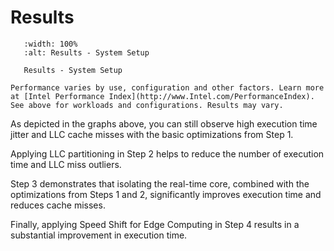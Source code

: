 # Results

```{figure} images/results.png
   :width: 100%
   :alt: Results - System Setup

   Results - System Setup
```

```{warning}
Performance varies by use, configuration and other factors. Learn more at [Intel Performance Index](http://www.Intel.com/PerformanceIndex). 
See above for workloads and configurations. Results may vary.
```

As depicted in the graphs above, you can still observe high execution time jitter and LLC cache misses with the basic optimizations from Step 1.

Applying LLC partitioning in Step 2 helps to reduce the number of execution time and LLC miss outliers.

Step 3 demonstrates that isolating the real-time core, combined with the optimizations from Steps 1 and 2, significantly improves execution time and reduces cache misses.

Finally, applying Speed Shift for Edge Computing in Step 4 results in a substantial improvement in execution time.

